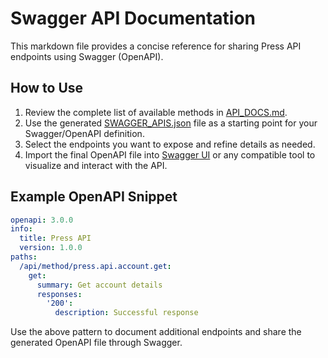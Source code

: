 # Swagger API Documentation

This markdown file provides a concise reference for sharing Press API endpoints using Swagger (OpenAPI).

## How to Use

1. Review the complete list of available methods in [API_DOCS.md](API_DOCS.md).
2. Use the generated [SWAGGER_APIS.json](SWAGGER_APIS.json) file as a starting point for your Swagger/OpenAPI definition.
3. Select the endpoints you want to expose and refine details as needed.
4. Import the final OpenAPI file into [Swagger UI](https://swagger.io/tools/swagger-ui/) or any compatible tool to visualize and interact with the API.

## Example OpenAPI Snippet

```yaml
openapi: 3.0.0
info:
  title: Press API
  version: 1.0.0
paths:
  /api/method/press.api.account.get:
    get:
      summary: Get account details
      responses:
        '200':
          description: Successful response
```

Use the above pattern to document additional endpoints and share the generated OpenAPI file through Swagger.
